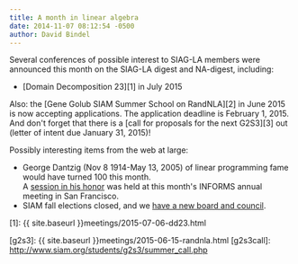 ```yaml
---
title: A month in linear algebra
date: 2014-11-07 08:12:54 -0500
author: David Bindel
---
```


Several conferences of possible interest to SIAG-LA members were
announced this month on the SIAG-LA digest and NA-digest, including:

- [Domain Decomposition 23][1] in July 2015

Also: the [Gene Golub SIAM Summer School on RandNLA][2] in June 2015 is now
accepting applications.  The application deadline is February 1, 2015.
And don't forget that there is a [call for proposals for the next G2S3][3]
out (letter of intent due January 31, 2015)!

Possibly interesting items from the web at large:

- George Dantzig (Nov 8 1914-May 13, 2005) of linear programming fame 
  would have turned 100 this month.  
  A [session in his honor][dantzig] was held at this month's
  INFORMS annual meeting in San Francisco.
- SIAM fall elections closed, and we [have a new board and council][siamnew].
  
[1]: {{ site.baseurl }}meetings/2015-07-06-dd23.html

[dantzig]: http://meetings2.informs.org/wordpress/sanfrancisco2014/2014/11/09/happy-birthday-george-dantzig/
[siamnew]: http://connect.siam.org/siam-unwrapped-november-2014/#unique-identifier

[g2s3]: {{ site.baseurl }}meetings/2015-06-15-randnla.html
[g2s3call]: http://www.siam.org/students/g2s3/summer_call.php
